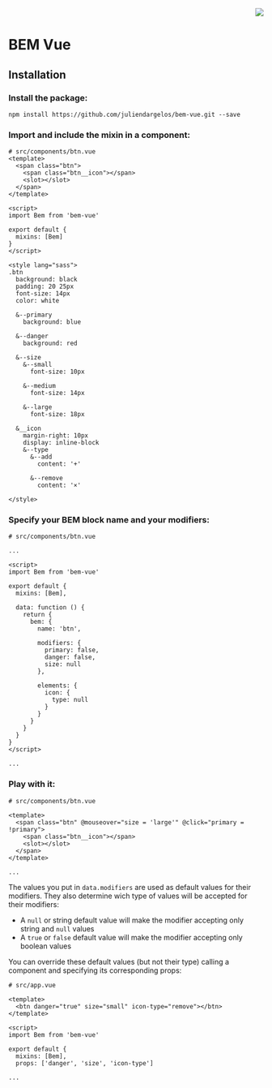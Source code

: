 <p align="right"><a href="https://codeclimate.com/github/juliendargelos/bem-vue"><img src="https://codeclimate.com/github/juliendargelos/bem-vue/badges/gpa.svg" /></a></p>

# BEM Vue

## Installation
### Install the package:
```
npm install https://github.com/juliendargelos/bem-vue.git --save
```


### Import and include the mixin in a component:
```vue
# src/components/btn.vue
<template>
  <span class="btn">
    <span class="btn__icon"></span>
    <slot></slot>
  </span>
</template>

<script>
import Bem from 'bem-vue'

export default {
  mixins: [Bem]
}
</script>

<style lang="sass">
.btn
  background: black
  padding: 20 25px
  font-size: 14px
  color: white

  &--primary
    background: blue

  &--danger
    background: red

  &--size
    &--small
      font-size: 10px

    &--medium
      font-size: 14px

    &--large
      font-size: 18px

  &__icon
    margin-right: 10px
    display: inline-block
    &--type
      &--add
        content: '+'

      &--remove
        content: '×'

</style>
```

### Specify your BEM block name and your modifiers:
```vue
# src/components/btn.vue

...

<script>
import Bem from 'bem-vue'

export default {
  mixins: [Bem],

  data: function () {
    return {
      bem: {
        name: 'btn',

        modifiers: {
          primary: false,
          danger: false,
          size: null
        },

        elements: {
          icon: {
            type: null
          }
        }
      }
    }
  }
}
</script>

...
```

### Play with it:
```vue
# src/components/btn.vue

<template>
  <span class="btn" @mouseover="size = 'large'" @click="primary = !primary">
    <span class="btn__icon"></span>
    <slot></slot>
  </span>
</template>

...
```

The values you put in `data.modifiers` are used as default values for their modifiers.
They also determine wich type of values will be accepted for their modifiers:
- A `null` or string default value will make the modifier accepting only string and `null` values
- A `true` or `false` default value will make the modifier accepting only boolean values

You can override these default values (but not their type) calling a component and specifying its corresponding props:
```vue
# src/app.vue

<template>
  <btn danger="true" size="small" icon-type="remove"></btn>
</template>

<script>
import Bem from 'bem-vue'

export default {
  mixins: [Bem],
  props: ['danger', 'size', 'icon-type']

...
```
